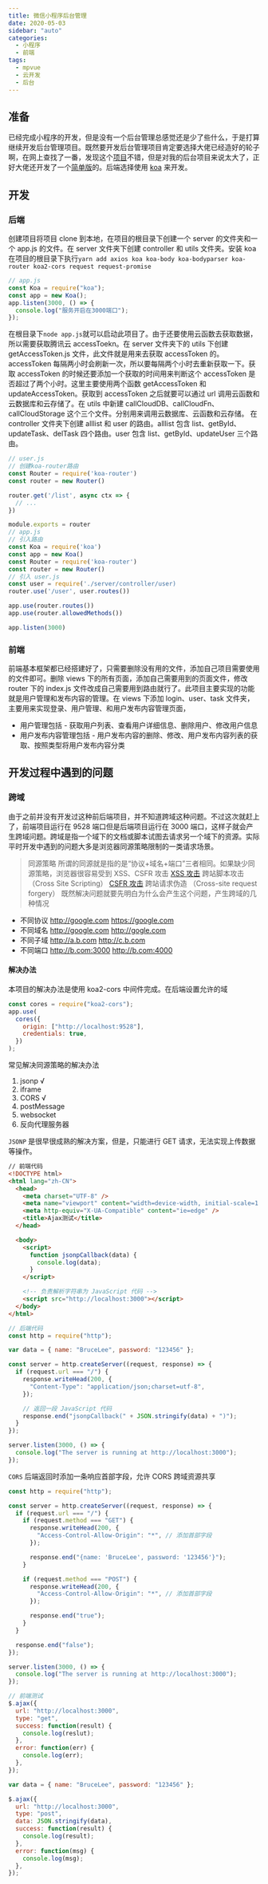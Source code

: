 ```yaml
---
title: 微信小程序后台管理
date: 2020-05-03
sidebar: "auto"
categories:
  - 小程序
  - 前端
tags:
  - mpvue
  - 云开发
  - 后台
---
```


## 准备

已经完成小程序的开发，但是没有一个后台管理总感觉还是少了些什么，于是打算继续开发后台管理项目。既然要开发后台管理项目肯定要选择大佬已经造好的轮子啊，在网上查找了一番，发现这个[项目](https://github.com/PanJiaChen/vue-element-admin)不错，但是对我的后台项目来说太大了，正好大佬还开发了一个[简单版](https://github.com/PanJiaChen/vue-admin-template)的。后端选择使用 [koa](https://koa.bootcss.com/) 来开发。

## 开发

### 后端

创建项目将项目 clone 到本地，在项目的根目录下创建一个 server 的文件夹和一个 app.js 的文件。在 server 文件夹下创建 controller 和 utils 文件夹。安装 koa 在项目的根目录下执行`yarn add axios koa koa-body koa-bodyparser koa-router koa2-cors request request-promise`

```js
// app.js
const Koa = require("koa");
const app = new Koa();
app.listen(3000, () => {
  console.log("服务开启在3000端口");
});
```

在根目录下`node app.js`就可以启动此项目了。由于还要使用云函数去获取数据，所以需要获取腾讯云 accessToekn。在 server 文件夹下的 utils 下创建 getAccessToken.js 文件，此文件就是用来去获取 accessToken 的。accessToken 每隔两小时会刷新一次，所以要每隔两个小时去重新获取一下。获取 accessToken 的时候还要添加一个获取的时间用来判断这个 accessToken 是否超过了两个小时。这里主要使用两个函数 getAccessToken 和 updateAccessToken。获取到 accessToken 之后就要可以通过 url 调用云函数和云数据库和云存储了。在 utils 中新建 callCloudDB、callCloudFn、callCloudStorage 这个三个文件。分别用来调用云数据库、云函数和云存储。
在 controller 文件夹下创建 alllist 和 user 的路由。alllist 包含 list、getById、updateTask、delTask 四个路由。user 包含 list、getById、updateUser 三个路由。

```js
// user.js
// 创建koa-router路由
const Router = require('koa-router')
const router = new Router()

router.get('/list', async ctx => {
  // ...
})

module.exports = router
// app.js
// 引入路由
const Koa = require('koa')
const app = new Koa()
const Router = require('koa-router')
const router = new Router()
// 引入 user.js
const user = require('./server/controller/user)
router.use('/user', user.routes())

app.use(router.routes())
app.use(router.allowedMethods())

app.listen(3000)
```

### 前端

前端基本框架都已经搭建好了，只需要删除没有用的文件，添加自己项目需要使用的文件即可。删除 views 下的所有页面，添加自己需要用到的页面文件，修改 router 下的 index.js 文件改成自己需要用到路由就行了。此项目主要实现的功能就是用户管理和发布内容的管理。在 views 下添加 login、user、task 文件夹，主要用来实现登录、用户管理、和用户发布内容管理页面，

- 用户管理包括 - 获取用户列表、查看用户详细信息、删除用户、修改用户信息
- 用户发布内容管理包括 - 用户发布内容的删除、修改、用户发布内容列表的获取、按照类型将用户发布内容分类

## 开发过程中遇到的问题

### 跨域

由于之前并没有开发过这种前后端项目，并不知道跨域这种问题。不过这次就赶上了，前端项目运行在 9528 端口但是后端项目运行在 3000 端口，这样子就会产生跨域问题。跨域是指一个域下的文档或脚本试图去请求另一个域下的资源。实际平时开发中遇到的问题大多是浏览器同源策略限制的一类请求场景。

> 同源策略 所谓的同源就是指的是“协议+域名+端口”三者相同。如果缺少同源策略，浏览器很容易受到 XSS、CSFR 攻击
> [XSS 攻击](https://www.jianshu.com/p/64a413ada155) 跨站脚本攻击（Cross Site Scripting）
> [CSFR 攻击](https://www.jianshu.com/p/64a413ada155) 跨站请求伪造 （Cross-site request forgery）
> 既然解决问题就要先明白为什么会产生这个问题，产生跨域的几种情况

- 不同协议 http://google.com https://google.com
- 不同域名 http://google.com http://gogle.com
- 不同子域 http://a.b.com http://c.b.com
- 不同端口 http://b.com:3000 http://b.com:4000

#### 解决办法

本项目的解决办法是使用 koa2-cors 中间件完成。在后端设置允许的域

```js
const cores = require("koa2-cors");
app.use(
  cores({
    origin: ["http://localhost:9528"],
    credentials: true,
  })
);
```

常见解决同源策略的解决办法

1. jsonp √
2. iframe
3. CORS √
4. postMessage
5. websocket
6. 反向代理服务器

`JSONP` 是很早很成熟的解决方案，但是，只能进行 GET 请求，无法实现上传数据等操作。

```html
// 前端代码
<!DOCTYPE html>
<html lang="zh-CN">
  <head>
    <meta charset="UTF-8" />
    <meta name="viewport" content="width=device-width, initial-scale=1.0" />
    <meta http-equiv="X-UA-Compatible" content="ie=edge" />
    <title>Ajax测试</title>
  </head>

  <body>
    <script>
      function jsonpCallback(data) {
        console.log(data);
      }
    </script>

    <!-- 负责解析字符串为 JavaScript 代码 -->
    <script src="http://localhost:3000"></script>
  </body>
</html>
```

```js
// 后端代码
const http = require("http");

var data = { name: "BruceLee", password: "123456" };

const server = http.createServer((request, response) => {
  if (request.url === "/") {
    response.writeHead(200, {
      "Content-Type": "application/json;charset=utf-8",
    });

    // 返回一段 JavaScript 代码
    response.end("jsonpCallback(" + JSON.stringify(data) + ")");
  }
});

server.listen(3000, () => {
  console.log("The server is running at http://localhost:3000");
});
```

`CORS` 后端返回时添加一条响应首部字段，允许 CORS 跨域资源共享

```js
const http = require("http");

const server = http.createServer((request, response) => {
  if (request.url === "/") {
    if (request.method === "GET") {
      response.writeHead(200, {
        "Access-Control-Allow-Origin": "*", // 添加首部字段
      });

      response.end("{name: 'BruceLee', password: '123456'}");
    }

    if (request.method === "POST") {
      response.writeHead(200, {
        "Access-Control-Allow-Origin": "*", // 添加首部字段
      });

      response.end("true");
    }
  }

  response.end("false");
});

server.listen(3000, () => {
  console.log("The server is running at http://localhost:3000");
});

// 前端测试
$.ajax({
  url: "http://localhost:3000",
  type: "get",
  success: function(result) {
    console.log(reslut);
  },
  error: function(err) {
    console.log(err);
  },
});

var data = { name: "BruceLee", password: "123456" };

$.ajax({
  url: "http://localhost:3000",
  type: "post",
  data: JSON.stringify(data),
  success: function(result) {
    console.log(result);
  },
  error: function(msg) {
    console.log(msg);
  },
});
```
